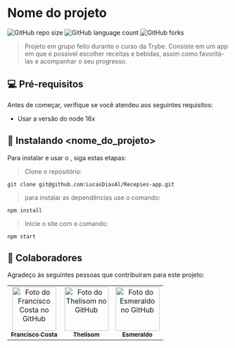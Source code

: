 # Nome do projeto

![GitHub repo size](https://img.shields.io/github/repo-size/LucasDiasAl/Recepies-app?style=for-the-badge)
![GitHub language count](https://img.shields.io/github/languages/count/LucasDiasAl/Recepies-app?style=for-the-badge)
![GitHub forks](https://img.shields.io/github/forks/LucasDiasAl/Recepies-app?style=for-the-badge)

> Projeto em grupo feito durante o curso da Trybe. Consiste em um app em que é possível escolher receitas e bebidas,
> assim como favoritá-las e acompanhar o seu progresso. 

## 💻 Pré-requisitos

Antes de começar, verifique se você atendeu aos seguintes requisitos:

* Usar a versão do node 16x

## 🚀 Instalando <nome_do_projeto>

Para instalar e usar o <Recepies-app>, siga estas etapas:
> Clone o repositório:
```
git clone git@github.com:LucasDiasAl/Recepies-app.git
```
> para instalar as dependências use o comando:
```
npm install
```
>Inicie o site com o comando:
```
npm start
```

## 🤝 Colaboradores

Agradeço às seguintes pessoas que contribuíram para este projeto:

<table>
  <tr>
    <td align="center">
      <a href="https://github.com/FranciscoCosta">
        <img src="https://avatars.githubusercontent.com/u/19663145?v=4" width="100px;" alt="Foto do Francisco Costa no GitHub"/><br>
        <sub>
          <b>Francisco Costa</b>
        </sub>
      </a>
    </td>
    <td align="center">
      <a href="https://github.com/thllz">
        <img src="https://avatars.githubusercontent.com/u/51808956?v=4" width="100px;" alt="Foto do Thelisom no GitHub"/><br>
        <sub>
          <b>Thelisom</b>
        </sub>
      </a>
    </td>
    <td align="center">
      <a href="https://github.com/esmeraldo17">
        <img src="https://avatars.githubusercontent.com/u/103226440?v=4" width="100px;" alt="Foto do Esmeraldo no GitHub"/><br>
        <sub>
          <b>Esmeraldo</b>
        </sub>
      </a>
    </td>
  </tr>
</table>

